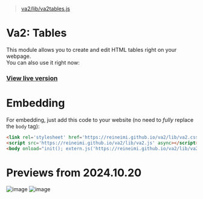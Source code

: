 > [va2/lib/va2tables.js](https://github.com/reineimi/va2/blob/main/lib/va2tables.js)
# Va2: Tables
This module allows you to create and edit HTML tables right on your webpage.<br>
You can also use it right now:<br>

### [View live version](https://reineimi.github.io/va2tables/)

# Embedding
For embedding, just add this code to your website (no need to *fully* replace the `body` tag):
```html
<link rel='stylesheet' href='https://reineimi.github.io/va2/lib/va2.css'>
<script src='https://reineimi.github.io/va2/lib/va2.js' async></script>
<body onload="init(); extern.js('https://reineimi.github.io/va2/lib/va2tables.js', 'va2tables')"></body>
```

# Previews from 2024.10.20
![image](https://github.com/user-attachments/assets/6a4f58a8-4e0b-4b2a-befa-f848c24efcf1)
![image](https://github.com/user-attachments/assets/3cedcb6e-9366-4c56-9e80-d7659d1984dd)
